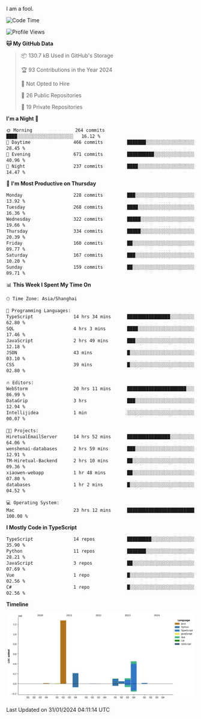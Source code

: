 I am a fool.

<!--START_SECTION:waka-->
![Code Time](http://img.shields.io/badge/Code%20Time-1%2C166%20hrs%2059%20mins-blue)

![Profile Views](http://img.shields.io/badge/Profile%20Views-0-blue)

**🐱 My GitHub Data** 

> 📦 130.7 kB Used in GitHub's Storage 
 > 
> 🏆 93 Contributions in the Year 2024
 > 
> 🚫 Not Opted to Hire
 > 
> 📜 26 Public Repositories 
 > 
> 🔑 19 Private Repositories 
 > 
**I'm a Night 🦉** 

```text
🌞 Morning                264 commits         ████░░░░░░░░░░░░░░░░░░░░░   16.12 % 
🌆 Daytime                466 commits         ███████░░░░░░░░░░░░░░░░░░   28.45 % 
🌃 Evening                671 commits         ██████████░░░░░░░░░░░░░░░   40.96 % 
🌙 Night                  237 commits         ████░░░░░░░░░░░░░░░░░░░░░   14.47 % 
```
📅 **I'm Most Productive on Thursday** 

```text
Monday                   228 commits         ███░░░░░░░░░░░░░░░░░░░░░░   13.92 % 
Tuesday                  268 commits         ████░░░░░░░░░░░░░░░░░░░░░   16.36 % 
Wednesday                322 commits         █████░░░░░░░░░░░░░░░░░░░░   19.66 % 
Thursday                 334 commits         █████░░░░░░░░░░░░░░░░░░░░   20.39 % 
Friday                   160 commits         ██░░░░░░░░░░░░░░░░░░░░░░░   09.77 % 
Saturday                 167 commits         ███░░░░░░░░░░░░░░░░░░░░░░   10.20 % 
Sunday                   159 commits         ██░░░░░░░░░░░░░░░░░░░░░░░   09.71 % 
```


📊 **This Week I Spent My Time On** 

```text
🕑︎ Time Zone: Asia/Shanghai

💬 Programming Languages: 
TypeScript               14 hrs 34 mins      ████████████████░░░░░░░░░   62.80 % 
SQL                      4 hrs 3 mins        ████░░░░░░░░░░░░░░░░░░░░░   17.46 % 
JavaScript               2 hrs 49 mins       ███░░░░░░░░░░░░░░░░░░░░░░   12.18 % 
JSON                     43 mins             █░░░░░░░░░░░░░░░░░░░░░░░░   03.10 % 
CSS                      39 mins             █░░░░░░░░░░░░░░░░░░░░░░░░   02.80 % 

🔥 Editors: 
WebStorm                 20 hrs 11 mins      ██████████████████████░░░   86.99 % 
DataGrip                 3 hrs               ███░░░░░░░░░░░░░░░░░░░░░░   12.94 % 
Intellijidea             1 min               ░░░░░░░░░░░░░░░░░░░░░░░░░   00.07 % 

🐱‍💻 Projects: 
HiretualEmailServer      14 hrs 52 mins      ████████████████░░░░░░░░░   64.06 % 
wenshenai-databases      2 hrs 59 mins       ███░░░░░░░░░░░░░░░░░░░░░░   12.91 % 
TM-Hiretual-Backend      2 hrs 10 mins       ██░░░░░░░░░░░░░░░░░░░░░░░   09.36 % 
xiaowen-webapp           1 hr 48 mins        ██░░░░░░░░░░░░░░░░░░░░░░░   07.80 % 
databases                1 hr 2 mins         █░░░░░░░░░░░░░░░░░░░░░░░░   04.52 % 

💻 Operating System: 
Mac                      23 hrs 12 mins      █████████████████████████   100.00 % 
```

**I Mostly Code in TypeScript** 

```text
TypeScript               14 repos            █████████░░░░░░░░░░░░░░░░   35.90 % 
Python                   11 repos            ███████░░░░░░░░░░░░░░░░░░   28.21 % 
JavaScript               3 repos             ██░░░░░░░░░░░░░░░░░░░░░░░   07.69 % 
Vue                      1 repo              █░░░░░░░░░░░░░░░░░░░░░░░░   02.56 % 
C#                       1 repo              █░░░░░░░░░░░░░░░░░░░░░░░░   02.56 % 
```



**Timeline**

![Lines of Code chart](https://raw.githubusercontent.com/VeejaLiu/VeejaLiu/master/assets/bar_graph.png)


 Last Updated on 31/01/2024 04:11:14 UTC
<!--END_SECTION:waka-->
